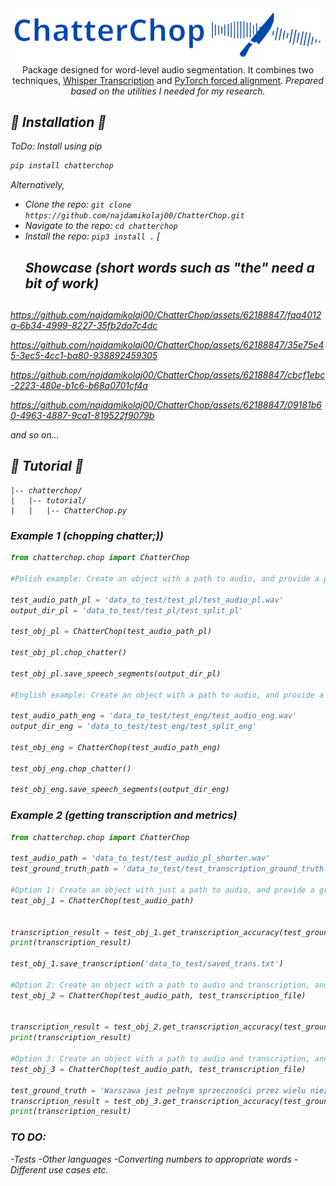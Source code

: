 <div align="center">
    <img src="Logo/ChatChop_logo.png" alt="ChatterChop Logo" style="width: 500px; height: auto; vertical-align: middle; display: inline-block; margin-bottom: -20px;" />
    <p>Package designed for word-level audio segmentation. It combines two techniques, <a href="https://github.com/openai/whisper">Whisper Transcription</a> and
<a href="https://pytorch.org/audio/stable/tutorials/forced_alignment_tutorial.html">PyTorch forced alignment</a>.  <i>Prepared based on the utilities I needed for my research. <i></p>
</div>
<h2>🎤 Installation 🎤</h2> 

ToDo: Install using pip
```bash
pip install chatterchop
```
Alternatively,
* Clone the repo: `git clone https://github.com/najdamikolaj00/ChatterChop.git`
* Navigate to the repo: `cd chatterchop`
* Install the repo: `pip3 install .`
[<h2> Showcase (short words such as "the" need a bit of work)<h2>

https://github.com/najdamikolaj00/ChatterChop/assets/62188847/faa4012a-6b34-4999-8227-35fb2da7c4dc

https://github.com/najdamikolaj00/ChatterChop/assets/62188847/35e75e45-3ec5-4cc1-ba80-938892459305

https://github.com/najdamikolaj00/ChatterChop/assets/62188847/cbcf1ebc-2223-480e-b1c6-b68a0701cf4a

https://github.com/najdamikolaj00/ChatterChop/assets/62188847/09181b60-4963-4887-9ca1-819522f9079b

and so on...

<h2>🐊 Tutorial 🐊</h2> 

```
|-- chatterchop/
|   |-- tutorial/
|   |   |-- ChatterChop.py
```
<h3>Example 1 (chopping chatter;))</h3> 

```python
from chatterchop.chop import ChatterChop

#Polish example: Create an object with a path to audio, and provide a path to the output directory to save segmented samples.

test_audio_path_pl = 'data_to_test/test_pl/test_audio_pl.wav'
output_dir_pl = 'data_to_test/test_pl/test_split_pl'

test_obj_pl = ChatterChop(test_audio_path_pl)

test_obj_pl.chop_chatter()

test_obj_pl.save_speech_segments(output_dir_pl)

#English example: Create an object with a path to audio, and provide a path to the output directory to save segmented samples.

test_audio_path_eng = 'data_to_test/test_eng/test_audio_eng.wav'
output_dir_eng = 'data_to_test/test_eng/test_split_eng'

test_obj_eng = ChatterChop(test_audio_path_eng)

test_obj_eng.chop_chatter()

test_obj_eng.save_speech_segments(output_dir_eng)

```
<h3>Example 2 (getting transcription and metrics)</h3> 

```python
from chatterchop.chop import ChatterChop

test_audio_path = 'data_to_test/test_audio_pl_shorter.wav'
test_ground_truth_path = 'data_to_test/test_transcription_ground_truth.txt'

#Option 1: Create an object with just a path to audio, and provide a ground truth transcript as a path to a file, get transcription accuracy and save transcription to a text file.
test_obj_1 = ChatterChop(test_audio_path)


transcription_result = test_obj_1.get_transcription_accuracy(test_ground_truth_path)
print(transcription_result)

test_obj_1.save_transcription('data_to_test/saved_trans.txt')

#Option 2: Create an object with a path to audio and transcription, and provide a ground truth transcript as a path to a file to get transcription accuracy.
test_obj_2 = ChatterChop(test_audio_path, test_transcription_file)


transcription_result = test_obj_2.get_transcription_accuracy(test_ground_truth_path)
print(transcription_result)

#Option 3: Create an object with a path to audio and transcription, and provide a ground truth transcript as a string to get transcription accuracy.
test_obj_3 = ChatterChop(test_audio_path, test_transcription_file)

test_ground_truth = 'Warszawa jest pełnym sprzeczności przez wielu niezniszczalnym.'
transcription_result = test_obj_3.get_transcription_accuracy(test_ground_truth)
print(transcription_result)

```
<h3>TO DO:</h3>
-Tests
-Other languages
-Converting numbers to appropriate words
-Different use cases etc.
